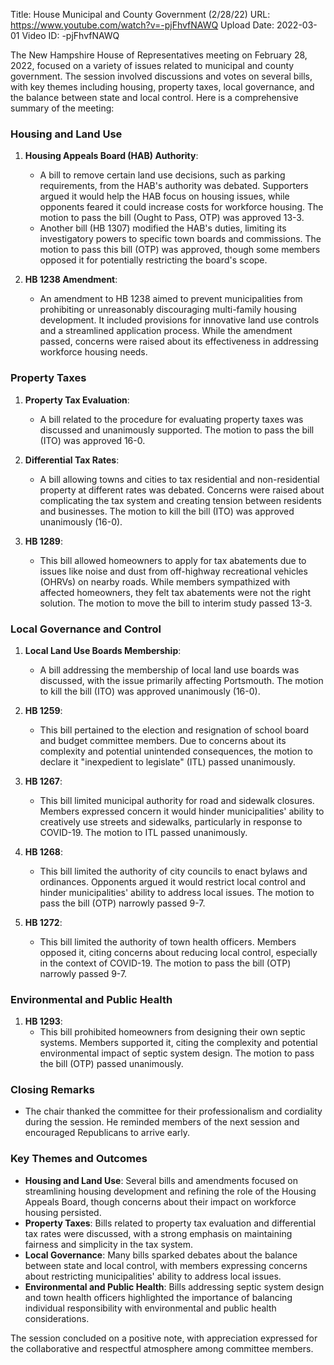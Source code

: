 Title: House Municipal and County Government (2/28/22)
URL: https://www.youtube.com/watch?v=-pjFhvfNAWQ
Upload Date: 2022-03-01
Video ID: -pjFhvfNAWQ

The New Hampshire House of Representatives meeting on February 28, 2022, focused on a variety of issues related to municipal and county government. The session involved discussions and votes on several bills, with key themes including housing, property taxes, local governance, and the balance between state and local control. Here is a comprehensive summary of the meeting:

### **Housing and Land Use**
1. **Housing Appeals Board (HAB) Authority**:
   - A bill to remove certain land use decisions, such as parking requirements, from the HAB's authority was debated. Supporters argued it would help the HAB focus on housing issues, while opponents feared it could increase costs for workforce housing. The motion to pass the bill (Ought to Pass, OTP) was approved 13-3.
   - Another bill (HB 1307) modified the HAB's duties, limiting its investigatory powers to specific town boards and commissions. The motion to pass this bill (OTP) was approved, though some members opposed it for potentially restricting the board's scope.

2. **HB 1238 Amendment**:
   - An amendment to HB 1238 aimed to prevent municipalities from prohibiting or unreasonably discouraging multi-family housing development. It included provisions for innovative land use controls and a streamlined application process. While the amendment passed, concerns were raised about its effectiveness in addressing workforce housing needs.

### **Property Taxes**
1. **Property Tax Evaluation**:
   - A bill related to the procedure for evaluating property taxes was discussed and unanimously supported. The motion to pass the bill (ITO) was approved 16-0.

2. **Differential Tax Rates**:
   - A bill allowing towns and cities to tax residential and non-residential property at different rates was debated. Concerns were raised about complicating the tax system and creating tension between residents and businesses. The motion to kill the bill (ITO) was approved unanimously (16-0).

3. **HB 1289**:
   - This bill allowed homeowners to apply for tax abatements due to issues like noise and dust from off-highway recreational vehicles (OHRVs) on nearby roads. While members sympathized with affected homeowners, they felt tax abatements were not the right solution. The motion to move the bill to interim study passed 13-3.

### **Local Governance and Control**
1. **Local Land Use Boards Membership**:
   - A bill addressing the membership of local land use boards was discussed, with the issue primarily affecting Portsmouth. The motion to kill the bill (ITO) was approved unanimously (16-0).

2. **HB 1259**:
   - This bill pertained to the election and resignation of school board and budget committee members. Due to concerns about its complexity and potential unintended consequences, the motion to declare it "inexpedient to legislate" (ITL) passed unanimously.

3. **HB 1267**:
   - This bill limited municipal authority for road and sidewalk closures. Members expressed concern it would hinder municipalities' ability to creatively use streets and sidewalks, particularly in response to COVID-19. The motion to ITL passed unanimously.

4. **HB 1268**:
   - This bill limited the authority of city councils to enact bylaws and ordinances. Opponents argued it would restrict local control and hinder municipalities' ability to address local issues. The motion to pass the bill (OTP) narrowly passed 9-7.

5. **HB 1272**:
   - This bill limited the authority of town health officers. Members opposed it, citing concerns about reducing local control, especially in the context of COVID-19. The motion to pass the bill (OTP) narrowly passed 9-7.

### **Environmental and Public Health**
1. **HB 1293**:
   - This bill prohibited homeowners from designing their own septic systems. Members supported it, citing the complexity and potential environmental impact of septic system design. The motion to pass the bill (OTP) passed unanimously.

### **Closing Remarks**
- The chair thanked the committee for their professionalism and cordiality during the session. He reminded members of the next session and encouraged Republicans to arrive early.

### **Key Themes and Outcomes**
- **Housing and Land Use**: Several bills and amendments focused on streamlining housing development and refining the role of the Housing Appeals Board, though concerns about their impact on workforce housing persisted.
- **Property Taxes**: Bills related to property tax evaluation and differential tax rates were discussed, with a strong emphasis on maintaining fairness and simplicity in the tax system.
- **Local Governance**: Many bills sparked debates about the balance between state and local control, with members expressing concerns about restricting municipalities' ability to address local issues.
- **Environmental and Public Health**: Bills addressing septic system design and town health officers highlighted the importance of balancing individual responsibility with environmental and public health considerations.

The session concluded on a positive note, with appreciation expressed for the collaborative and respectful atmosphere among committee members.